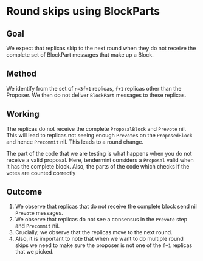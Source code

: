 # Round skips using BlockParts

## Goal

We expect that replicas skip to the next round when they do not receive the complete set of BlockPart messages that make up a Block.

## Method

We identify from the set of `n=3f+1` replicas, `f+1` replicas other than the Proposer. We then do not deliver `BlockPart` messages to these replicas.

## Working

The replicas do not receive the complete `ProposalBlock` and `Prevote` nil. This will lead to replicas not seeing enough `Prevote`s on the `ProposedBlock` and hence `Precommit` nil. This leads to a round change.

The part of the code that we are testing is what happens when you do not receive a valid proposal. Here, tendermint considers a `Proposal` valid when it has the complete block. Also, the parts of the code which checks if the votes are counted correctly

## Outcome

1. We observe that replicas that do not receive the complete block send nil `Prevote` messages.
2. We observe that replicas do not see a consensus in the `Prevote` step and `Precommit` nil.
3. Crucially, we observe that the replicas move to the next round.
4. Also, it is important to note that when we want to do multiple round skips we need to make sure the proposer is not one of the `f+1` replicas that we picked.
